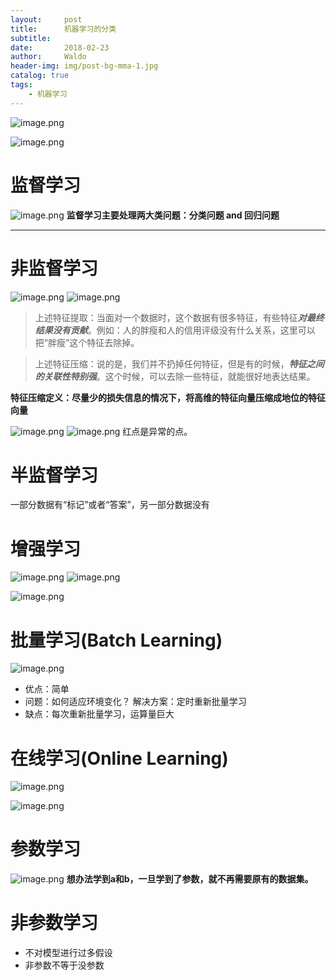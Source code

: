 ```yaml
---
layout:     post
title:      机器学习的分类
subtitle:   
date:       2018-02-23
author:     Waldo
header-img: img/post-bg-mma-1.jpg
catalog: true
tags:
    - 机器学习
---
```


![image.png](http://upload-images.jianshu.io/upload_images/7216746-adfd3773302f366d.png?imageMogr2/auto-orient/strip%7CimageView2/2/w/1240)

![image.png](http://upload-images.jianshu.io/upload_images/7216746-f78b0330a119b800.png?imageMogr2/auto-orient/strip%7CimageView2/2/w/1240)

# 监督学习
   ![image.png](http://upload-images.jianshu.io/upload_images/7216746-9e85913525a4f389.png?imageMogr2/auto-orient/strip%7CimageView2/2/w/1240)
**监督学习主要处理两大类问题：分类问题 and 回归问题**

---

# 非监督学习
   ![image.png](http://upload-images.jianshu.io/upload_images/7216746-474d6b57d62f8f0d.png?imageMogr2/auto-orient/strip%7CimageView2/2/w/1240)
![image.png](http://upload-images.jianshu.io/upload_images/7216746-90ced4e891bfcda3.png?imageMogr2/auto-orient/strip%7CimageView2/2/w/1240)
> 上述特征提取：当面对一个数据时，这个数据有很多特征，有些特征***对最终结果没有贡献***。例如：人的胖瘦和人的信用评级没有什么关系，这里可以把“胖瘦”这个特征去除掉。


> 上述特征压缩：说的是，我们并不扔掉任何特征，但是有的时候，***特征之间的关联性特别强***。这个时候，可以去除一些特征，就能很好地表达结果。


**特征压缩定义：尽量少的损失信息的情况下，将高维的特征向量压缩成地位的特征向量**

![image.png](http://upload-images.jianshu.io/upload_images/7216746-1de099e106c41618.png?imageMogr2/auto-orient/strip%7CimageView2/2/w/1240)
![image.png](http://upload-images.jianshu.io/upload_images/7216746-f1d2acc630acc82d.png?imageMogr2/auto-orient/strip%7CimageView2/2/w/1240)
红点是异常的点。

# 半监督学习
一部分数据有“标记”或者“答案”，另一部分数据没有

# 增强学习
![image.png](http://upload-images.jianshu.io/upload_images/7216746-5f10d487d892ca52.png?imageMogr2/auto-orient/strip%7CimageView2/2/w/1240)
![image.png](http://upload-images.jianshu.io/upload_images/7216746-8a839262ea647c19.png?imageMogr2/auto-orient/strip%7CimageView2/2/w/1240)

![image.png](http://upload-images.jianshu.io/upload_images/7216746-a352aa53870fbc43.png?imageMogr2/auto-orient/strip%7CimageView2/2/w/1240)
# 批量学习(Batch Learning)
![image.png](http://upload-images.jianshu.io/upload_images/7216746-2779ff6de1995b62.png?imageMogr2/auto-orient/strip%7CimageView2/2/w/1240)
* 优点：简单
* 问题：如何适应环境变化？
            解决方案：定时重新批量学习
* 缺点：每次重新批量学习，运算量巨大

# 在线学习(Online Learning)
![image.png](http://upload-images.jianshu.io/upload_images/7216746-e59aca68b50ab70f.png?imageMogr2/auto-orient/strip%7CimageView2/2/w/1240)

![image.png](http://upload-images.jianshu.io/upload_images/7216746-f277204c6248e3a6.png?imageMogr2/auto-orient/strip%7CimageView2/2/w/1240)
# 参数学习
![image.png](http://upload-images.jianshu.io/upload_images/7216746-3e912f14bf478e59.png?imageMogr2/auto-orient/strip%7CimageView2/2/w/1240)
**想办法学到a和b，一旦学到了参数，就不再需要原有的数据集。**

# 非参数学习
* 不对模型进行过多假设
* 非参数不等于没参数
